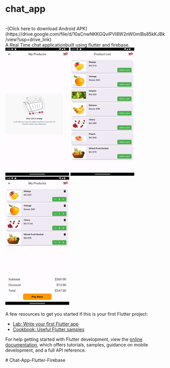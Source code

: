 # chat_app
<br>
-[Click here to download Android APK](https://drive.google.com/file/d/10aCnwNKKGQviPVl8W2nW0mIBs85kKJBk/view?usp=drive_link)
<br>
A Real Time chat applicationbuilt using flutter and firebase.
<br>


<div class="photo-gallery">
    <img src="https://github.com/gauravkakad1/Flutter-Shopping-Cart-App-SqfLite/blob/47543b154326ad9be4bac37c91061194d8525a89/images/3.png" style="width:200px; height:400px;">
    <img src="https://github.com/gauravkakad1/Flutter-Shopping-Cart-App-SqfLite/blob/ace832eef1a8b578799ffcdbd324eb19213e328c/images/1.png" style="width:200px; height:400px;">
    <img src="https://github.com/gauravkakad1/Flutter-Shopping-Cart-App-SqfLite/blob/ace832eef1a8b578799ffcdbd324eb19213e328c/images/2.png" style="width:200px; height:400px;">
</div>
<br>
A few resources to get you started if this is your first Flutter project:

- [Lab: Write your first Flutter app](https://docs.flutter.dev/get-started/codelab)
- [Cookbook: Useful Flutter samples](https://docs.flutter.dev/cookbook)

For help getting started with Flutter development, view the
[online documentation](https://docs.flutter.dev/), which offers tutorials,
samples, guidance on mobile development, and a full API reference.

#   C h a t - A p p - F l u t t e r - F i r e b a s e 
 
 
